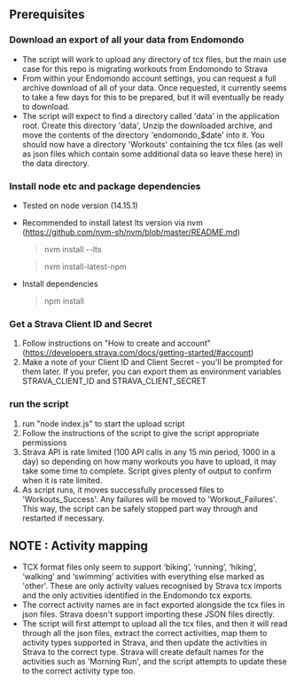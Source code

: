


## Prerequisites 

### Download an export of all your data from Endomondo
* The script will work to upload any directory of tcx files, but the main use case for this repo is migrating workouts from Endomondo to Strava
* From within your Endomondo account settings, you can request a full archive download of all of your data. Once requested, it currently seems to take a few days for this to be prepared, but it will eventually be ready to download. 
* The script will expect to find a directory called 'data' in the application root. Create this directory 'data', Unzip the downloaded archive, and move the contents of the directory 'endomondo_$date' into it. You should now have a directory 'Workouts' containing the tcx files (as well as json files which contain some additional data so leave these here) in the data directory. 

### Install node etc and package dependencies
* Tested on node version (14.15.1)
* Recommended to install latest lts version via nvm (https://github.com/nvm-sh/nvm/blob/master/README.md)

  >nvm install --lts

  >nvm install-latest-npm

* Install dependencies
  >npm install

### Get a Strava Client ID and Secret
1. Follow instructions on "How to create and account" (https://developers.strava.com/docs/getting-started/#account)
1. Make a note of your Client ID and Client Secret - you'll be prompted for them later. If you prefer, you can export them as environment variables STRAVA_CLIENT_ID and STRAVA_CLIENT_SECRET

### run the script
1. run "node index.js" to start the upload script
1. Follow the instructions of the script to give the script appropriate permissions
1. Strava API is rate limited (100 API calls in any 15 min period, 1000 in a day) so depending on how many workouts you have to upload, it may take some time to complete. Script gives plenty of output to confirm when it is rate limited.
1. As script runs, it moves successfully processed files to 'Workouts_Success'. Any failures will be moved to 'Workout_Failures'. This way, the script can be safely stopped part way through and restarted if necessary.

## NOTE : Activity mapping
* TCX format files only seem to support ‘biking’, ‘running’, ‘hiking’, ‘walking’ and ‘swimming’ activities with everything else marked as 'other'. These are only activity values recognised by Strava tcx imports and the only activities identified in the Endomondo tcx exports.
* The correct activity names are in fact exported alongside the tcx files in json files. Strava doesn't support importing these JSON files directly.
* The script will first attempt to upload all the tcx files, and then it will read through all the json files, extract the correct activities, map them to activity types supported in Strava, and then update the activities in Strava to the correct type. Strava will create default names for the activities such as 'Morning Run', and the script attempts to update these to the correct activity type too.
